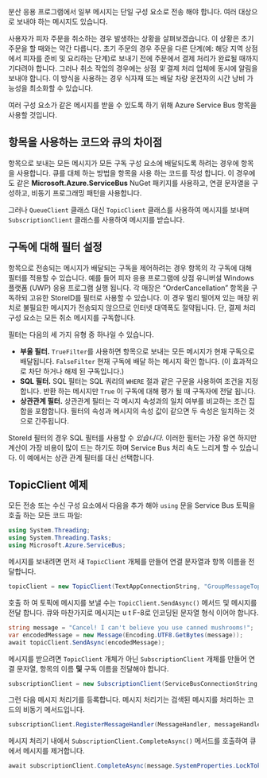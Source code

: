 분산 응용 프로그램에서 일부 메시지는 단일 구성 요소로 전송 해야 합니다. 여러 대상으로 보내야 하는 메시지도 있습니다.

사용자가 피자 주문을 취소하는 경우 발생하는 상황을 살펴보겠습니다. 이 상황은 초기 주문을 할 때와는 약간 다릅니다. 초기 주문의 경우 주문을 다른 단계(예: 해당 지역 상점에서 피자를 준비 및 요리하는 단계)로 보내기 전에 주문에서 결제 처리가 완료될 때까지 기다려야 합니다. 그러나 취소 작업의 경우에는 상점 *및* 결제 처리 업체에 동시에 알림을 보내야 합니다. 이 방식을 사용하는 경우 식자재 또는 배달 차량 운전자의 시간 낭비 가능성을 최소화할 수 있습니다.

여러 구성 요소가 같은 메시지를 받을 수 있도록 하기 위해 Azure Service Bus 항목을 사용할 것입니다.

## <a name="how-code-that-uses-topics-differs-from-queues"></a>항목을 사용하는 코드와 큐의 차이점

항목으로 보내는 모든 메시지가 모든 구독 구성 요소에 배달되도록 하려는 경우에 항목을 사용합니다. 큐를 대체 하는 방법을 항목을 사용 하는 코드를 작성 합니다. 이 경우에도 같은 **Microsoft.Azure.ServiceBus** NuGet 패키지를 사용하고, 연결 문자열을 구성하고, 비동기 프로그래밍 패턴을 사용합니다.

그러나 `QueueClient` 클래스 대신 `TopicClient` 클래스를 사용하여 메시지를 보내며 `SubscriptionClient` 클래스를 사용하여 메시지를 받습니다.

## <a name="setting-filters-on-subscriptions"></a>구독에 대해 필터 설정

항목으로 전송되는 메시지가 배달되는 구독을 제어하려는 경우 항목의 각 구독에 대해 필터를 적용할 수 있습니다. 예를 들어 피자 응용 프로그램에 상점 유니버설 Windows 플랫폼 (UWP) 응용 프로그램 실행 됩니다. 각 매장은 “OrderCancellation” 항목을 구독하되 고유한 StoreID를 필터로 사용할 수 있습니다. 이 경우 멀리 떨어져 있는 매장 위치로 불필요한 메시지가 전송되지 않으므로 인터넷 대역폭도 절약됩니다. 단, 결제 처리 구성 요소는 모든 취소 메시지를 구독합니다.

필터는 다음의 세 가지 유형 중 하나일 수 있습니다.

- **부울 필터.** `TrueFilter`를 사용하면 항목으로 보내는 모든 메시지가 현재 구독으로 배달됩니다. `FalseFilter` 현재 구독에 배달 하는 메시지 확인 합니다. (이 효과적으로 차단 하거나 해제 된 구독입니다.)
- **SQL 필터.** SQL 필터는 SQL 쿼리의 `WHERE` 절과 같은 구문을 사용하여 조건을 지정합니다. 반환 하는 메시지만 `True` 이 구독에 대해 평가 될 때 구독자에 전달 됩니다.
- **상관관계 필터.** 상관관계 필터는 각 메시지 속성과의 일치 여부를 비교하는 조건 집합을 포함합니다. 필터의 속성과 메시지의 속성 값이 같으면 두 속성은 일치하는 것으로 간주됩니다.

StoreId 필터의 경우 SQL 필터를 사용할 수 *있습니다*. 이러한 필터는 가장 유연 하지만 계산이 가장 비용이 많이 드는 하기도 하며 Service Bus 처리 속도 느리게 할 수 있습니다. 이 예에서는 상관 관계 필터를 대신 선택합니다. 

## <a name="topicclient-example"></a>TopicClient 예제

모든 전송 또는 수신 구성 요소에서 다음을 추가 해야 `using` 문을 Service Bus 토픽을 호출 하는 모든 코드 파일:

```C#
using System.Threading;
using System.Threading.Tasks;
using Microsoft.Azure.ServiceBus;
```

메시지를 보내려면 먼저 새 `TopicClient` 개체를 만들어 연결 문자열과 항목 이름을 전달합니다.

```C#
topicClient = new TopicClient(TextAppConnectionString, "GroupMessageTopic");
```

호출 하 여 토픽에 메시지를 보낼 수는 `TopicClient.SendAsync()` 메서드 및 메시지를 전달 합니다. 큐와 마찬가지로 메시지는 u t F-8로 인코딩된 문자열 형식 이어야 합니다.

```C#
string message = "Cancel! I can't believe you use canned mushrooms!";
var encodedMessage = new Message(Encoding.UTF8.GetBytes(message));
await topicClient.SendAsync(encodedMessage);
```

메시지를 받으려면 `TopicClient` 개체가 아닌 `SubscriptionClient` 개체를 만들어 연결 문자열, 항목의 이름 **및** 구독 이름을 전달해야 합니다.

```C#
subscriptionClient = new SubscriptionClient(ServiceBusConnectionString, "GroupMessageTopic", "NorthAmerica");
```

그런 다음 메시지 처리기를 등록합니다. 메시지 처리기는 검색된 메시지를 처리하는 코드의 비동기 메서드입니다.

```C#
subscriptionClient.RegisterMessageHandler(MessageHandler, messageHandlerOptions);
```

메시지 처리기 내에서 `SubscriptionClient.CompleteAsync()` 메서드를 호출하여 큐에서 메시지를 제거합니다.

```C#
await subscriptionClient.CompleteAsync(message.SystemProperties.LockToken);
```